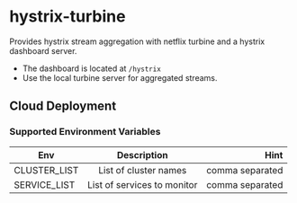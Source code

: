 # hystrix-turbine
Provides hystrix stream aggregation with netflix turbine and a hystrix dashboard server.

* The dashboard is located at `/hystrix`
* Use the local turbine server for aggregated streams.


## Cloud Deployment

### Supported Environment Variables

| Env               |      Description                 |  Hint            |
|-------------------|:--------------------------------:|-----------------:|
| CLUSTER_LIST      |  List of cluster names           | comma separated  |
| SERVICE_LIST      |  List of services to monitor     | comma separated  |
